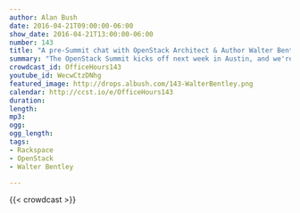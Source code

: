 ```yaml
---
author: Alan Bush
date: 2016-04-21T09:00:00-06:00
show_date: 2016-04-21T13:00:00-06:00
number: 143
title: "A pre-Summit chat with OpenStack Architect & Author Walter Bentley"
summary: "The OpenStack Summit kicks off next week in Austin, and we're getting ready by hosting an interview with OpenStack Racker Walter Bentley. We'll chat about the Summit, Rackspace's leadership in OpenStack development, and, of course, Walter's book on OpenStack administration with Ansible."
crowdcast_id: OfficeHours143
youtube_id: WecwCtzDNhg
featured_image: http://drops.albush.com/143-WalterBentley.png
calendar: http://ccst.io/e/OfficeHours143
duration:
length:
mp3:
ogg:
ogg_length:
tags:
- Rackspace
- OpenStack
- Walter Bentley

---
```


<!--more-->

{{< crowdcast >}}
